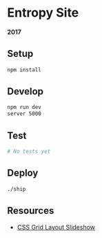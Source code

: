 # Entropy Site

**2017**

## Setup

```bash
npm install
```

## Develop

```bash
npm run dev
server 5000
```

## Test

```bash
# No tests yet
```

## Deploy

```bash
./ship
```

## Resources

- [CSS Grid Layout Slideshow](https://tympanus.net/codrops/wp-content/uploads/2017/07/GridLayoutSlideshow_Featured.jpg)
